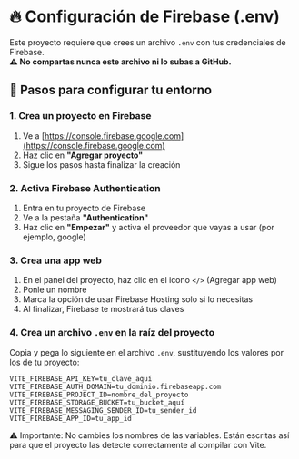 # 🔥 Configuración de Firebase (.env)

Este proyecto requiere que crees un archivo `.env` con tus credenciales de Firebase.  
**⚠️ No compartas nunca este archivo ni lo subas a GitHub.**

## 🧪 Pasos para configurar tu entorno

### 1. Crea un proyecto en Firebase

1. Ve a [https://console.firebase.google.com](https://console.firebase.google.com)
2. Haz clic en **"Agregar proyecto"**
3. Sigue los pasos hasta finalizar la creación

### 2. Activa Firebase Authentication

1. Entra en tu proyecto de Firebase
2. Ve a la pestaña **"Authentication"**
3. Haz clic en **"Empezar"** y activa el proveedor que vayas a usar (por ejemplo, google)

### 3. Crea una app web

1. En el panel del proyecto, haz clic en el icono `</>` (Agregar app web)
2. Ponle un nombre
3. Marca la opción de usar Firebase Hosting solo si lo necesitas
4. Al finalizar, Firebase te mostrará tus claves

### 4. Crea un archivo `.env` en la raíz del proyecto

Copia y pega lo siguiente en el archivo `.env`, sustituyendo los valores por los de tu proyecto:

```.env
VITE_FIREBASE_API_KEY=tu_clave_aquí
VITE_FIREBASE_AUTH_DOMAIN=tu_dominio.firebaseapp.com
VITE_FIREBASE_PROJECT_ID=nombre_del_proyecto
VITE_FIREBASE_STORAGE_BUCKET=tu_bucket_aquí
VITE_FIREBASE_MESSAGING_SENDER_ID=tu_sender_id
VITE_FIREBASE_APP_ID=tu_app_id
```

⚠️ Importante:
No cambies los nombres de las variables. Están escritas así para que el proyecto las detecte correctamente al compilar con Vite.
